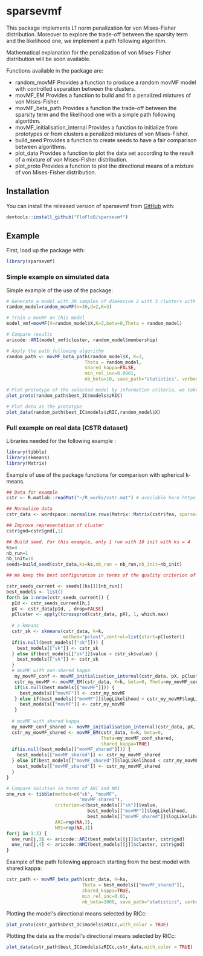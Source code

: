 # sparsevmf

<!-- badges: start -->
<!-- badges: end -->

This package implements L1 norm penalization for von Mises-Fisher distribution. Moreover to explore the trade-off between the sparsity term            and the likelihood one, we implement a path following algorithm.

Mathematical explanation for the penalization of von Mises-Fisher distribution will be soon available.

Functions available in the package are:
* random_movMF Provides a function to produce a random movMF model with controlled separation between the clusters. 
* movMF_EM Provides a function to build and fit a penalized mixtures of von Mises-Fisher.
* movMF_beta_path Provides a function  the trade-off between the sparsity term and the likelihood one with a simple path following algorithm.
* movMF_initialisation_internal Provides a function to initialize from prototypes or from clusters a penalized mixtures of von Mises-Fisher.
* build_seed Provides a function to create seeds to have a fair comparison between algorithms.
* plot_data Provides a function to plot the data set according to the result of a mixture of von Mises-Fisher distribution.
* plot_proto Provides a function to plot the directional means of a mixture of von Mises-Fisher distribution.

## Installation

You can install the released version of sparsevmf from [GitHub](https://github.com/FloFloB/sparsevmf) with:

``` r
devtools::install_github("FloFloB/sparsevmf")
```

## Example


First, load up the package with:
``` r
library(sparsevmf)
```

### Simple example on simulated data

Simple example of the use of the package:

``` r
# Generate a model with 30 samples of dimension 2 with 3 clusters with same proportion and different kappa
random_model=random_movMF(n=30,d=2,K=3)

# Train a movMF on this model
model_vmf=movMF(X=random_model$X,K=3,beta=0,Theta = random_model)

# Compare results
aricode::ARI(model_vmf$cluster, random_model$membership)

# Apply the path following algorithm
random_path <- movMF_beta_path(random_model$X, K=3,
                             Theta = random_model,
                             shared_kappa=FALSE,
                             min_rel_inc=0.0001,
                             nb_beta=10, save_path="statistics", verbose=1)

# Plot prototype of the selected model by information criteria, we take here RIC
plot_proto(random_path$best_IC$models$zRIC)

# Plot data as the prototype
plot_data(random_path$best_IC$models$zRIC,random_model$X)


```

### Full example on real data (CSTR dataset)

Libraries needed for the following example :
``` r
library(tibble)
library(skmeans)
library(Matrix)
```

Example of use of the package functions for comparison with spherical k-means.

``` r
## Data for example
cstr <- R.matlab::readMat("~/R_works/cstr.mat") # available here https://github.com/dbmovMFs/DirecCoclus/tree/master/Data

## Normalize data
cstr_data <- wordspace::normalize.rows(Matrix::Matrix(cstr$fea, sparse=TRUE))

## Improve representation of cluster
cstr$gnd=cstr$gnd[,1]

## Build seed. For this example, only 1 run with 10 init with ks = 4
ks=4
nb_run=1
nb_init=10
seeds=build_seed(cstr_data,ks=ks,nb_run = nb_run,nb_init=nb_init)

## We keep the best configuration in terms of the quality criterion of each algorithm:

cstr_seeds_current <- seeds[[ks]][[nb_run]]
best_models <- list()
for(h in 1:nrow(cstr_seeds_current)) {
  pId <- cstr_seeds_current[h,]
  pX <- cstr_data[pId, , drop=FALSE]
  pCluster <- apply(tcrossprod(cstr_data, pX), 1, which.max)
  
  # s-kmeans
  cstr_sk <- skmeans(cstr_data, k=k,
                     method="pclust",control=list(start=pCluster))
  if(is.null(best_models[["sk"]])) {
    best_models[["sk"]] <- cstr_sk
  } else if(best_models[["sk"]]$value > cstr_sk$value) {
    best_models[["sk"]] <- cstr_sk
  }
  # movMF with non-shared kappa
   my_movMF_conf <- movMF_initialisation_internal(cstr_data, pX, pCluster, shared_kappa=FALSE)
   cstr_my_movMF <- movMF_EM(cstr_data, K=k, beta=0, Theta=my_movMF_conf)
   if(is.null(best_models[["movMF"]])) {
     best_models[["movMF"]] <- cstr_my_movMF
   } else if(best_models[["movMF"]]$logLikelihood < cstr_my_movMF$logLikelihood) {
     best_models[["movMF"]] <- cstr_my_movMF
   }
  
  # movMF with shared kappa
  my_movMF_conf_shared <- movMF_initialisation_internal(cstr_data, pX, pCluster, shared_kappa=TRUE)
  cstr_my_movMF_shared <- movMF_EM(cstr_data, K=k, beta=0,
                                   Theta=my_movMF_conf_shared,
                                   shared_kappa=TRUE)
  if(is.null(best_models[["movMF_shared"]])) {
    best_models[["movMF_shared"]] <- cstr_my_movMF_shared
  } else if(best_models[["movMF_shared"]]$logLikelihood < cstr_my_movMF_shared$logLikelihood) {
    best_models[["movMF_shared"]] <- cstr_my_movMF_shared
  }
}

# Compare solution in terms of ARI and NMI
one_run <- tibble(method=c("sk", "movMF",
                           "movMF_shared"),
                  criterion=c(best_models[["sk"]]$value,
                              best_models[["movMF"]]$logLikelihood,
                              best_models[["movMF_shared"]]$logLikelihood),
                  ARI=rep(NA,3),
                  NMI=rep(NA,3))
for(j in 1:3) {
  one_run[j,3] <- aricode::ARI(best_models[[j]]$cluster, cstr$gnd)
  one_run[j,4] <- aricode::NMI(best_models[[j]]$cluster, cstr$gnd)
}

```

Example of the path following approach starting from the best model with shared kappa:

``` r
cstr_path <- movMF_beta_path(cstr_data, K=ks,
                            Theta = best_models[["movMF_shared"]],
                            shared_kappa=TRUE,
                            min_rel_inc=0.01,
                            nb_beta=1000, save_path="statistics", verbose=1)
```

Plotting the model's directional means selected by RICc:

``` r
plot_proto(cstr_path$best_IC$models$zRICc,with_color = TRUE)
```

Plotting the data as the model's directional means selected by RICc:

``` r
plot_data(cstr_path$best_IC$models$zRICc,cstr_data,with_color = TRUE)
```

